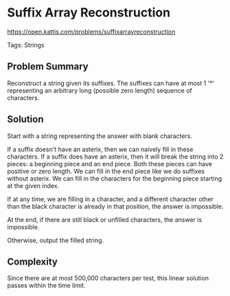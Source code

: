 # Suffix Array Reconstruction
https://open.kattis.com/problems/suffixarrayreconstruction

Tags: Strings

## Problem Summary

Reconstruct a string given its suffixes. The suffixes can have
at most 1 '*' representing an arbitrary long (possible zero length) sequence of
characters.

## Solution

Start with a string representing the answer with blank characters.

If a suffix doesn't have an asterix, then we can naively fill in these characters.
If a suffix does have an asterix, then it will break the string into 2 pieces: a
beginning piece and an end piece. Both these pieces can have positive or zero
length. We can fill in the end piece like we do suffixes without asterix. We can
fill in the characters for the beginning piece starting at the given index.

If at any time, we are filling in a character, and a different character other
than the black character is already in that position, the answer is impossible.

At the end, if there are still black or unfilled characters, the answer is
impossible.

Otherwise, output the filled string.

## Complexity

Since there are at most 500,000 characters per test, this linear solution passes
within the time limit.
